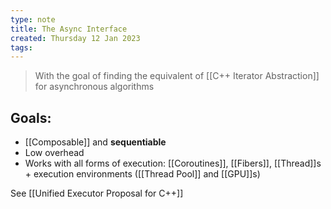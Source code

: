 ```yaml
---
type: note
title: The Async Interface
created: Thursday 12 Jan 2023
tags: 
---
```

> With the goal of finding the equivalent of [[C++ Iterator Abstraction]] for asynchronous algorithms


## Goals:
- [[Composable]] and **sequentiable**
- Low overhead
- Works with all forms of execution: [[Coroutines]], [[Fibers]], [[Thread]]s + execution environments ([[Thread Pool]] and [[GPU]]s)

See [[Unified Executor Proposal for C++]]